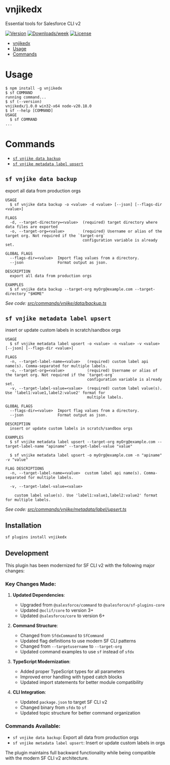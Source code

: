 # vnjikedx

Essential tools for Salesforce CLI v2

[![Version](https://img.shields.io/npm/v/vnjikedx.svg)](https://npmjs.org/package/vnjikedx)
[![Downloads/week](https://img.shields.io/npm/dw/vnjikedx.svg)](https://npmjs.org/package/vnjikedx)
[![License](https://img.shields.io/npm/l/vnjikedx.svg)](https://github.com/vanelus/vnjikedx/blob/master/package.json)

<!-- toc -->
* [vnjikedx](#vnjikedx)
* [Usage](#usage)
* [Commands](#commands)
<!-- tocstop -->

# Usage
<!-- usage -->
```sh-session
$ npm install -g vnjikedx
$ sf COMMAND
running command...
$ sf (--version)
vnjikedx/1.0.0 win32-x64 node-v20.18.0
$ sf --help [COMMAND]
USAGE
  $ sf COMMAND
...
```
<!-- usagestop -->

# Commands
<!-- commands -->
* [`sf vnjike data backup`](#sf-vnjike-data-backup)
* [`sf vnjike metadata label upsert`](#sf-vnjike-metadata-label-upsert)

## `sf vnjike data backup`

export all data from production orgs

```
USAGE
  $ sf vnjike data backup -o <value> -d <value> [--json] [--flags-dir <value>]

FLAGS
  -d, --target-directory=<value>  (required) target directory where data files are exported
  -o, --target-org=<value>        (required) Username or alias of the target org. Not required if the `target-org`
                                  configuration variable is already set.

GLOBAL FLAGS
  --flags-dir=<value>  Import flag values from a directory.
  --json               Format output as json.

DESCRIPTION
  export all data from production orgs

EXAMPLES
  $ sf vnjike data backup --target-org myOrg@example.com --target-directory "$HOME"
```

_See code: [src/commands/vnjike/data/backup.ts](https://github.com/vanelus/vnjikedx/blob/v1.0.0/src/commands/vnjike/data/backup.ts)_

## `sf vnjike metadata label upsert`

insert or update custom labels in scratch/sandbox orgs

```
USAGE
  $ sf vnjike metadata label upsert -o <value> -n <value> -v <value> [--json] [--flags-dir <value>]

FLAGS
  -n, --target-label-name=<value>   (required) custom label api name(s). Comma-separated for multiple labels.
  -o, --target-org=<value>          (required) Username or alias of the target org. Not required if the `target-org`
                                    configuration variable is already set.
  -v, --target-label-value=<value>  (required) custom label value(s). Use 'label1:value1,label2:value2' format for
                                    multiple labels.

GLOBAL FLAGS
  --flags-dir=<value>  Import flag values from a directory.
  --json               Format output as json.

DESCRIPTION
  insert or update custom labels in scratch/sandbox orgs

EXAMPLES
  $ sf vnjike metadata label upsert --target-org myOrg@example.com --target-label-name "apiname" --target-label-value "value"

  $ sf vnjike metadata label upsert -o myOrg@example.com -n "apiname" -v "value"

FLAG DESCRIPTIONS
  -n, --target-label-name=<value>  custom label api name(s). Comma-separated for multiple labels.

  -v, --target-label-value=<value>

    custom label value(s). Use 'label1:value1,label2:value2' format for multiple labels.
```

_See code: [src/commands/vnjike/metadata/label/upsert.ts](https://github.com/vanelus/vnjikedx/blob/v1.0.0/src/commands/vnjike/metadata/label/upsert.ts)_
<!-- commandsstop -->

## Installation

```bash
sf plugins install vnjikedx
```

## Development

This plugin has been modernized for SF CLI v2 with the following major changes:

### Key Changes Made:

1. **Updated Dependencies**: 
   - Upgraded from `@salesforce/command` to `@salesforce/sf-plugins-core`
   - Updated `@oclif/core` to version 3+
   - Updated `@salesforce/core` to version 6+

2. **Command Structure**:
   - Changed from `SfdxCommand` to `SfCommand`
   - Updated flag definitions to use modern SF CLI patterns
   - Changed from `--targetusername` to `--target-org`
   - Updated command examples to use `sf` instead of `sfdx`

3. **TypeScript Modernization**:
   - Added proper TypeScript types for all parameters
   - Improved error handling with typed catch blocks
   - Updated import statements for better module compatibility

4. **CLI Integration**:
   - Updated `package.json` to target SF CLI v2
   - Changed binary from `sfdx` to `sf`
   - Updated topic structure for better command organization

### Commands Available:

- `sf vnjike data backup`: Export all data from production orgs
- `sf vnjike metadata label upsert`: Insert or update custom labels in orgs

The plugin maintains full backward functionality while being compatible with the modern SF CLI v2 architecture.
